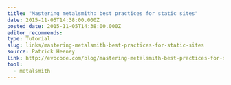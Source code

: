 ```yaml
---
title: "Mastering metalsmith: best practices for static sites"
date: 2015-11-05T14:38:00.000Z
posted_date: 2015-11-05T14:38:00.000Z
editor_recommends:
type: Tutorial
slug: links/mastering-metalsmith-best-practices-for-static-sites
source: Patrick Heeney
link: http://evocode.com/blog/mastering-metalsmith-best-practices-for-static-sites/
tool:
  - metalsmith
---
```





